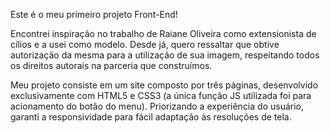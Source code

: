 Este é o meu primeiro projeto Front-End!

Encontrei inspiração no trabalho de Raiane Oliveira como extensionista de cílios e a usei como modelo. Desde já, quero ressaltar que obtive autorização da mesma para a utilização de sua imagem, respeitando todos os direitos autorais na parceria que construímos.

Meu projeto consiste em um site composto por três páginas, desenvolvido exclusivamente com HTML5 e CSS3 (a única função JS utilizada foi para acionamento do botão do menu). Priorizando a experiência do usuário, garanti a responsividade para fácil adaptação às resoluções de tela.